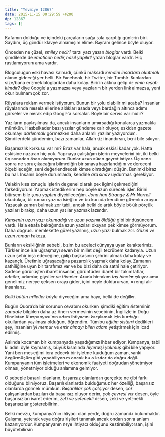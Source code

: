 ```yaml
---
title: "Yevmiye 12867"
date: 2015-11-15 00:29:59 +0200
dp: 12867
tags: []
---
```


Kafamın dolduğu ve içindeki parçaların sağa sola çarptığı günlerin biri.
Saydım, üç gündür klavye almamışım elime. Bayram gelince böyle oluyor.

Önceden ne güzel, *smiley nedir?* tarzı yazı yazan *bloglar* vardı.
Belki şimdilerde de *emoticon nedir, nasıl yapılır?* yazan bloglar
vardır. Hiç rastlamıyorum ama vardır.

Blogculuğun eski havası kalmadı, çünkü maksadı *kendini insanlara
okutmak* olanın gideceği yer belli. Bir Facebook, bir Twitter, bir
Tumblr. Bunlardan size/bana erişmek bloglardan daha kolay. Birinin
aklına gelip de *emin reşah kimdir?* diye Google'a yazmazsa veya
yazılarım bir yerden link almazsa, yeni okur bulmam çok zor.

Rüyalara reklam vermek istiyorum. Bunun bir yolu olabilir mi acaba?
İnsanlar rüyalarında mesela ellerine aldıkları asada veya bardağın
altında adımı görseler ve merak edip Google'a sorsalar. Böyle bir
*servis* var mıdır?

Yazıların paylaşılması da, ancak insanların umursadığı konularda
yazmakla mümkün. Hasbelkader bazı yazılar gündeme dair oluyor, eskiden
gazete okumayı *darlanmak* görmezken daha anlamlı yazılar yazıyordum.
Şimdilerdeki gündemim, bazı zamanlar, Allah sizi inandırsın, beni bile
sıkıyor.

Başarısızlık korkusu var mı? Biraz var hala, ancak eskisi kadar yok.
Hatta eskisine nazaran hiç yok. Yapmaya çalıştığım işlerin meyvelerini
bir, iki belki üç seneden önce alamıyorum. Bunlar uzun süren gayret
istiyor. Üç sene sonra ne soru çıkacağını bilmediğin bir sınava
hazırlandığını ve dereceni ölçebileceğin, seni değerlendirecek kimse
olmadığını düşün. Benimki biraz bu hal. İnsanın böyle durumlarda,
kendine *ara sınav* uydurması gerekiyor.

Velakin kısa sonuçlu işlerin de genel olarak pek ilgimi çekmediğini
farkediyorum. Yapmak istediklerim hep böyle uzun sürecek işler. Birini
bitirsem bile *şunu yaptım* diyebileceğim. *Jonathan Strange & Mr
Norrell* okudukça, bir roman yazma isteğim ve bu konuda kendime güvenim
artıyor. Yazacak zaman bulmak zor tabii, ancak belki de artık böyle
bölük pörçük yazıları bırakıp, daha uzun yazılar yazmak lazımdır.

*Kimsenin uzun yazı okumadığı* ve *uzun yazının öldüğü* gibi bir
düşüncem vardı. Hala etrafa baktığımda uzun yazıları okuyan pek kimse
görmüyorum. Daha doğrusu memlekette güzel yazılmış, *uzun yazı* bulmak
zor. *Güzel ve uzun roman* hakeza.

Bunların eksikliğinin sebebi, bizim bu aceleci dünyaya uyan
karakterimiz. Türkler ince işle uğraşmayı seven bir millet değil tecrübem
kadarıyla. Uzun uzun şehir inşa edeceğine, gidip başkasının şehrini almak daha
kolay ve kazançlı. Üretimle uğraşacağına pazarcılık yapmak daha kolay. Zamanın
sathîliğine uyan bir tarafımız var ve bu bizi daha da sathî hale
getiriyor. Sadece görünüşten ibaret insanlar, görüntüden ibaret bir takım
laflar, adetler, adamlar, giysiler ve törenler. Arada bir takım *taş binalar*
çıkıyor ama genelimiz nereye çeksen oraya gider, içini neyle doldurursan, o
rengi alır insanlarız.

*Belki bütün milletler böyle* diyeceğim ama hayır, belki de değiller.

Bugün Quora'da bir sorunun cevabını okurken, şimdiki eğitim sisteminin
*zanaate* bilgiden daha az önem vermesinin sebebinin, İngilizlerin Doğu
Hindistan Kumpanyası'nın adam ihtiyacını karşılamak için kurduğu
okullardan yayılması olduğunu öğrendim. Tüm bu *eğitim sistemi*
dedikleri şey, insanları *iyi memur* ve *emir almayı bilen adam*
yetiştirmek için icad edilmiş.

Aslında kocaman bir kumpanyada yaşadığımızı ihbar ediyor. Kumpanya,
tabii ki adını öyle koymamış, büyük kısmında *hiyerarşi yokmuş* gibi
bile yapıyor. Yani ben mesleğimi icra edecek bir işletme kurduğum zaman,
sanki özgürmüşüm gibi yapabiliyorum ancak bu o kadar da doğru değil.
Kumpanyanın tüm işletmeleri ve ekonomik faaliyeti doğrudan yönetmiyor
olması, yönetmiyor olduğu anlamına gelmiyor.

O sebeple başarılı olanların, başarısız olanlardan gerçekte ne gibi
farkı olduğunu bilmiyoruz. Başarılı olanlarda bulduğumuz her özelliği,
başarısız olanlarda görmek mümkün. *Başarılılar çok çalışıyor* desen,
çok çalışanlardan bazıları da başarısız oluyor derim, *çok çevresi var*
desen, öyle başarısızları işaret ederim, *zeki ve yetenekli* desen, zeki
ve yetenekli başarısızlar gösterebilirim.

Belki mevzu, Kumpanya'nın ihtiyacı olan yerde, doğru zamanda
bulunmaktır. Çalışma, yetenek veya doğru kişileri tanımak ancak ondan sonra
anlam kazanıyordur. Kumpanyanın neye ihtiyacı olduğunu kestirebiliyorsan, işini
büyütebilirsin.

